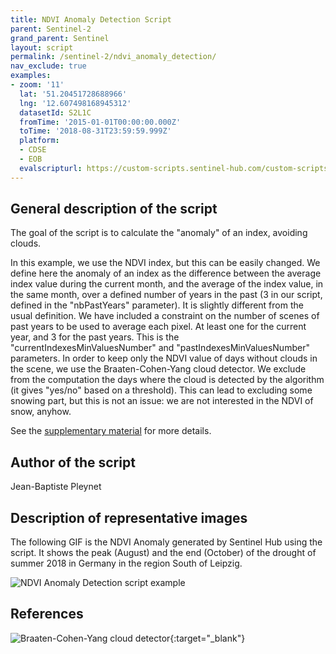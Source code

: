 ```yaml
---
title: NDVI Anomaly Detection Script
parent: Sentinel-2
grand_parent: Sentinel
layout: script
permalink: /sentinel-2/ndvi_anomaly_detection/
nav_exclude: true
examples:
- zoom: '11'
  lat: '51.20451728688966'
  lng: '12.607498168945312'
  datasetId: S2L1C
  fromTime: '2015-01-01T00:00:00.000Z'
  toTime: '2018-08-31T23:59:59.999Z'
  platform:
  - CDSE
  - EOB
  evalscripturl: https://custom-scripts.sentinel-hub.com/custom-scripts/sentinel-2/ndvi_anomaly_detection/script.js
---
```


## General description of the script

The goal of the script is to calculate the "anomaly" of an index, avoiding clouds.

In this example, we use the NDVI index, but this can be easily changed.
We define here the anomaly of an index as the difference between the average index value during the current month, and the average of the index value, in the same month, over a defined number of years in the past (3 in our script, defined in the "nbPastYears" parameter). It is slightly different from the usual definition. We have included a constraint on the number of scenes of past years to be used to average each pixel. At least one for the current year, and 3 for the past years. This is the "currentIndexesMinValuesNumber" and "pastIndexesMinValuesNumber" parameters. In order to keep only the NDVI value of days without clouds in the scene, we use the Braaten-Cohen-Yang cloud detector. We exclude from the computation the days where the cloud is detected by the algorithm (it gives "yes/no" based on a threshold).
This can lead to excluding some snowing part, but this is not an issue: we are not interested in the NDVI of snow, anyhow.

See the [supplementary material](supplementary_material.pdf) for more details.

## Author of the script

Jean-Baptiste Pleynet

## Description of representative images

The following GIF is the NDVI Anomaly generated by Sentinel Hub using the script. It shows the peak (August) and the end (October) of the drought of summer 2018 in Germany in the region South of Leipzig.

![NDVI Anomaly Detection script example](fig/leipzig_drought2018_ndvi.gif)

## References

![Braaten-Cohen-Yang cloud detector](https://github.com/sentinel-hub/custom-scripts/tree/master/sentinel-2/cby_cloud_detection){:target="_blank"}
    
